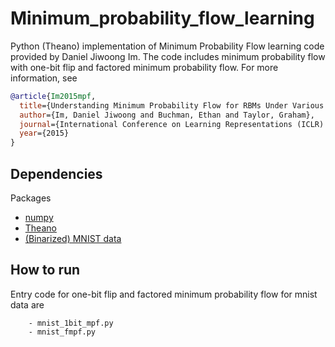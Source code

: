 # Minimum_probability_flow_learning
Python (Theano) implementation of Minimum Probability Flow learning code provided by Daniel Jiwoong Im.
The code includes minimum probability flow with one-bit flip and factored minimum probability flow.
For more information, see

```bibtex
@article{Im2015mpf,
  title={Understanding Minimum Probability Flow for RBMs Under Various Kinds of Dynamics},
  author={Im, Daniel Jiwoong and Buchman, Ethan and Taylor, Graham},
  journal={International Conference on Learning Representations (ICLR) Workshop Track},
  year={2015}
}
```

## Dependencies
Packages
* [numpy](http://www.numpy.org/)
* [Theano](http://deeplearning.net/software/theano/)
* [(Binarized) MNIST data](http://yann.lecun.com/exdb/mnist/)


## How to run
Entry code for one-bit flip and factored minimum probability flow for mnist data are 
```
    - mnist_1bit_mpf.py
    - mnist_fmpf.py
```

